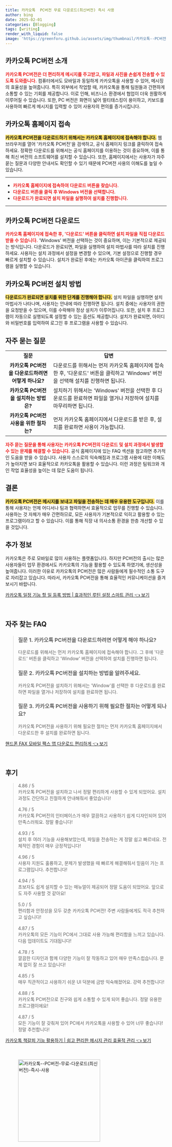 ```yaml
---
title: 카카오톡  PC버전 무료 다운로드(최신버전) 즉시 사용
author: bing
date: 2025-02-01
categories: [Blogging]
tags: [writing]
render_with_liquid: false
image: 'https://greenforu.github.io/assets/img/thumbnail/카카오톡--PC버전-무료-다운로드(최신버전)-즉시-사용.webp'
---
```



<h2 id='카카오톡_PC버전_소개'>카카오톡 PC버전 소개</h2>

<p><b><span style="color: #ee2323;">카카오톡 PC버전은 더 편리하게 메시지를 주고받고, 파일과 사진을 손쉽게 전송할 수 있도록 도와줍니다.</span></b> 컴퓨터에서도 모바일과 동일하게 카카오톡을 사용할 수 있어, 메시징의 효율성을 높여줍니다. 특히 외부에서 작업할 때, 카카오톡을 통해 팀원들과 간편하게 소통할 수 있는 기회를 제공합니다. 이로 인해, 비즈니스 환경에서 협업이 더욱 원활하게 이루어질 수 있습니다. 또한, PC 버전은 화면이 넓어 멀티태스킹이 용이하고, 키보드를 사용하여 빠르게 메시지를 입력할 수 있어 사용자의 편의를 증가시킵니다.</p>

<h2 id='카카오톡_홈페이지_접속'>카카오톡 홈페이지 접속</h2>

<p><b><span style="background-color: #ffe066;">카카오톡 PC버전을 다운로드하기 위해서는 카카오톡 홈페이지에 접속해야 합니다.</span></b> 웹 브라우저를 열어 '카카오톡 PC버전'을 검색하고, 공식 홈페이지 링크를 클릭하여 접속하세요. 정확한 다운로드를 위해서는 공식 홈페이지를 이용하는 것이 중요하며, 이를 통해 최신 버전의 소프트웨어를 설치할 수 있습니다. 또한, 홈페이지에서는 사용자가 자주 묻는 질문과 다양한 안내서도 확인할 수 있기 때문에 PC버전 사용의 이해도를 높일 수 있습니다.</p>

<hr />

<ul>
    <li><b><span style="color: #ee2323;">카카오톡 홈페이지에 접속하여 다운로드 버튼을 찾습니다.</span></b></li>
    <li><b><span style="color: #ee2323;">다운로드 버튼을 클릭 후 Windows 버전을 선택합니다.</span></b></li>
    <li><b><span style="color: #ee2323;">다운로드가 완료되면 설치 파일을 실행하여 설치를 진행합니다.</span></b></li>
</ul>

<hr />

<h2 id='카카오톡_다운로드'>카카오톡 PC버전 다운로드</h2>

<p><b><span style="color: #ee2323;">카카오톡 홈페이지에 접속한 후, '다운로드' 버튼을 클릭하면 설치 파일을 직접 다운로드 받을 수 있습니다.</span></b> 'Windows' 버전을 선택하는 것이 중요하며, 이는 기본적으로 제공되는 방식입니다. 다운로드가 완료되면, 파일을 실행하여 설치 마법사를 따라 설치를 진행하세요. 사용자는 설치 과정에서 설정을 변경할 수 있으며, 기본 설정으로 진행할 경우 빠르게 설치할 수 있습니다. 설치가 완료된 후에는 카카오톡 아이콘을 클릭하여 프로그램을 실행할 수 있습니다.</p>

<h2 id='카카오톡_설치_방법'>카카오톡 PC버전 설치 방법</h2>

<p><b><span style="background-color: #ffe066;">다운로드가 완료되면 설치를 위한 단계를 진행해야 합니다.</span></b> 설치 파일을 실행하면 설치 마법사가 나타나며, 사용자는 안내에 따라 진행하면 됩니다. 설치 중에는 사용자의 권한을 요청받을 수 있으며, 이를 수락해야 정상 설치가 이루어집니다. 또한, 설치 후 프로그램이 자동으로 실행되도록 설정할 수 있는 옵션도 제공합니다. 설치가 완료되면, 아이디와 비밀번호를 입력하여 로그인 후 프로그램을 사용할 수 있습니다.</p>

<h2 id='자주_묻는_질문'>자주 묻는 질문</h2>

<table>
    <tr>
        <td style="text-align: center; height: 17px;"><b>질문</b></td>
        <td style="text-align: center; height: 17px;"><b>답변</b></td>
    </tr>
    <tr>
        <td style="text-align: center; height: 17px;"><b>카카오톡 PC버전을 다운로드하려면 어떻게 하나요?</b></td>
        <td>다운로드를 위해서는 먼저 카카오톡 홈페이지에 접속한 후, '다운로드' 버튼을 클릭하고 'Windows' 버전을 선택해 설치를 진행하면 됩니다.</td>
    </tr>
    <tr>
        <td style="text-align: center; height: 17px;"><b>카카오톡 PC버전을 설치하는 방법은?</b></td>
        <td>설치하기 위해서는 'Windows' 버전을 선택한 후 다운로드를 완료하면 파일을 열거나 저장하여 설치를 마무리하면 됩니다.</td>
    </tr>
    <tr>
        <td style="text-align: center; height: 17px;"><b>카카오톡 PC버전 사용을 위한 절차는?</b></td>
        <td>먼저 카카오톡 홈페이지에서 다운로드를 받은 후, 설치를 완료하면 사용이 가능합니다.</td>
    </tr>
</table>

<p><b><span style="color: #ee2323;">자주 묻는 질문을 통해 사용자는 카카오톡 PC버전의 다운로드 및 설치 과정에서 발생할 수 있는 문제를 해결할 수 있습니다.</span></b> 공식 홈페이지에 있는 FAQ 섹션을 참고하면 추가적인 도움을 받을 수 있습니다. 사용자 스스로의 익숙해짐과 프로그램 사용에 대한 이해도가 높아지면 보다 효율적으로 카카오톡을 활용할 수 있습니다. 이런 과정은 팀워크와 개인 작업 효율성을 높이는 데 많은 도움이 됩니다.</p>

<h2 id='결론'>결론</h2>

<p><b><span style="background-color: #ffe066;">카카오톡 PC버전은 메시지를 보내고 파일을 전송하는 데 매우 유용한 도구입니다.</span></b> 이를 통해 사용자는 언제 어디서나 팀과 협력하면서 효율적으로 업무를 진행할 수 있습니다. 사용하는 것 자체가 매우 간편하므로, 모든 사용자가 기본적으로 익히고 활용할 수 있는 프로그램이라고 할 수 있습니다. 이를 통해 직장 내 의사소통 환경을 한층 개선할 수 있을 것입니다.</p>

<h2 id='추가_정보'>추가 정보</h2>

<p>카카오톡은 주로 모바일로 많이 사용하는 플랫폼입니다. 하지만 PC버전의 출시는 많은 사용자들이 업무 환경에서도 카카오톡의 기능을 활용할 수 있도록 하였기에, 생산성을 높여줍니다. 이러한 이유로 카카오톡의 PC버전은 많은 사람들에게 필수적인 소통 도구로 자리잡고 있습니다. 따라서, 카카오톡 PC버전을 통해 효율적인 커뮤니케이션을 즐겨보시기 바랍니다.</p>


<p><a class="click-button" title="카카오톡 일정 기능 할 일 등록 방법 | 효과적인 루틴 설정 스마트 관리" href="https://greenforu.github.io/posts/%EC%B9%B4%EC%B9%B4%EC%98%A4%ED%86%A1-%EC%9D%BC%EC%A0%95-%EA%B8%B0%EB%8A%A5-%ED%95%A0-%EC%9D%BC-%EB%93%B1%EB%A1%9D-%EB%B0%A9%EB%B2%95-%ED%9A%A8%EA%B3%BC%EC%A0%81%EC%9D%B8-%EB%A3%A8%ED%8B%B4-%EC%84%A4%EC%A0%95-%EC%8A%A4%EB%A7%88%ED%8A%B8-%EA%B4%80%EB%A6%AC/" rel="dofollow">카카오톡 일정 기능 할 일 등록 방법 | 효과적인 루틴 설정 스마트 관리 👈 보기</a></p><br>
<h2 id='자주_찾는_FAQ'>자주 찾는 FAQ</h2>
<div itemscope="" itemtype="https://schema.org/FAQPage"> 
<blockquote> 
<div itemscope="" itemprop="mainEntity" itemtype="https://schema.org/Question"> 
<h3 itemprop="name">질문 1. 카카오톡 PC버전을 다운로드하려면 어떻게 해야 하나요?</h3> 
<div itemscope="" itemprop="acceptedAnswer" itemtype="https://schema.org/Answer"> 
<span itemprop="text"> 
<p>다운로드를 위해서는 먼저 카카오톡 홈페이지에 접속해야 합니다. 그 후에 '다운로드' 버튼을 클릭하고 'Window' 버전을 선택하여 설치를 진행하면 됩니다.</p> 
</span> 
</div> 
</div> 

<div itemscope="" itemprop="mainEntity" itemtype="https://schema.org/Question"> 
<h3 itemprop="name">질문 2. 카카오톡 PC버전을 설치하는 방법을 알려주세요.</h3> 
<div itemscope="" itemprop="acceptedAnswer" itemtype="https://schema.org/Answer"> 
<span itemprop="text"> 
<p>카카오톡 PC버전을 설치하기 위해서는 'Window'를 선택한 후 다운로드를 완료하면 파일을 열거나 저장하여 설치를 완료하면 됩니다.</p> 
</span> 
</div> 
</div> 

<div itemscope="" itemprop="mainEntity" itemtype="https://schema.org/Question"> 
<h3 itemprop="name">질문 3. 카카오톡 PC버전을 사용하기 위해 필요한 절차는 어떻게 되나요?</h3> 
<div itemscope="" itemprop="acceptedAnswer" itemtype="https://schema.org/Answer"> 
<span itemprop="text"> 
<p>카카오톡 PC버전을 사용하기 위해 필요한 절차는 먼저 카카오톡 홈페이지에서 다운로드한 후 설치를 완료하면 됩니다.</p> 
</span> 
</div> 
</div> 
</blockquote> 
</div>
<p><a class="click-button" title="핸드폰 FAX 모바일 팩스 앱 다운로드 편리하게" href="https://greenforu.github.io/posts/%ED%95%B8%EB%93%9C%ED%8F%B0-FAX-%EB%AA%A8%EB%B0%94%EC%9D%BC-%ED%8C%A9%EC%8A%A4-%EC%95%B1-%EB%8B%A4%EC%9A%B4%EB%A1%9C%EB%93%9C-%ED%8E%B8%EB%A6%AC%ED%95%98%EA%B2%8C/" rel="dofollow">핸드폰 FAX 모바일 팩스 앱 다운로드 편리하게 👈 보기</a></p><br>
<h2 id='후기'>후기</h2>
<div itemscope itemtype="https://schema.org/Product">
  <blockquote>
  <div itemprop="review" itemscope itemtype="https://schema.org/Review">
      <div itemprop="reviewRating" itemscope itemtype="https://schema.org/Rating"> <span itemprop="ratingValue">4.86</span> / <span itemprop="bestRating">5</span> </div>
      <span itemprop="reviewBody">카카오톡 PC버전을 설치하고 나서 정말 편리하게 사용할 수 있게 되었어요. 설치 과정도 간단하고 친절하게 안내해줘서 좋았습니다!</span>
  </div>
  <br>
  <div itemprop="review" itemscope itemtype="https://schema.org/Review">
      <div itemprop="reviewRating" itemscope itemtype="https://schema.org/Rating"> <span itemprop="ratingValue">4.76</span> / <span itemprop="bestRating">5</span> </div>
      <span itemprop="reviewBody">카카오톡 PC버전의 인터페이스가 매우 깔끔하고 사용하기 쉽게 디자인되어 있어 만족스러워요. 정말 좋습니다!</span>
  </div>
  <br>
  <div itemprop="review" itemscope itemtype="https://schema.org/Review">
      <div itemprop="reviewRating" itemscope itemtype="https://schema.org/Rating"> <span itemprop="ratingValue">4.93</span> / <span itemprop="bestRating">5</span> </div>
      <span itemprop="reviewBody">설치 후 여러 기능을 사용해보았는데, 파일을 전송하는 게 정말 쉽고 빠르네요. 전체적인 경험이 매우 긍정적입니다!</span>
  </div>
  <br>
  <div itemprop="review" itemscope itemtype="https://schema.org/Review">
      <div itemprop="reviewRating" itemscope itemtype="https://schema.org/Rating"> <span itemprop="ratingValue">4.96</span> / <span itemprop="bestRating">5</span> </div>
      <span itemprop="reviewBody">사용자 지원도 훌륭하고, 문제가 발생했을 때 빠르게 해결해줘서 믿음이 가는 프로그램입니다. 추천합니다!</span>
  </div>
  <br>
  <div itemprop="review" itemscope itemtype="https://schema.org/Review">
      <div itemprop="reviewRating" itemscope itemtype="https://schema.org/Rating"> <span itemprop="ratingValue">4.94</span> / <span itemprop="bestRating">5</span> </div>
      <span itemprop="reviewBody">초보자도 쉽게 설치할 수 있는 매뉴얼이 제공되어 정말 도움이 되었어요. 앞으로도 자주 사용할 것 같아요!</span>
  </div>
  <br>
  <div itemprop="review" itemscope itemtype="https://schema.org/Review">
      <div itemprop="reviewRating" itemscope itemtype="https://schema.org/Rating"> <span itemprop="ratingValue">5.0</span> / <span itemprop="bestRating">5</span> </div>
      <span itemprop="reviewBody">편리함과 안정성을 모두 갖춘 카카오톡 PC버전! 주변 사람들에게도 적극 추천하고 싶습니다!</span>
  </div>
  <br>
  <div itemprop="review" itemscope itemtype="https://schema.org/Review">
      <div itemprop="reviewRating" itemscope itemtype="https://schema.org/Rating"> <span itemprop="ratingValue">4.87</span> / <span itemprop="bestRating">5</span> </div>
      <span itemprop="reviewBody">카카오톡의 모든 기능이 PC에서 그대로 사용 가능해 편리함을 느끼고 있습니다. 다음 업데이트도 기대됩니다!</span>
  </div>
  <br>
  <div itemprop="review" itemscope itemtype="https://schema.org/Review">
      <div itemprop="reviewRating" itemscope itemtype="https://schema.org/Rating"> <span itemprop="ratingValue">4.78</span> / <span itemprop="bestRating">5</span> </div>
      <span itemprop="reviewBody">깔끔한 디자인과 함께 다양한 기능이 잘 작동하고 있어 매우 만족스럽습니다. 문제 없이 잘 쓰고 있습니다!</span>
  </div>
  <br>
  <div itemprop="review" itemscope itemtype="https://schema.org/Review">
      <div itemprop="reviewRating" itemscope itemtype="https://schema.org/Rating"> <span itemprop="ratingValue">4.85</span> / <span itemprop="bestRating">5</span> </div>
      <span itemprop="reviewBody">매우 직관적이고 사용하기 쉬운 UI 덕분에 금방 익숙해졌어요. 강력 추천합니다!</span>
  </div>
  <br>
  <div itemprop="review" itemscope itemtype="https://schema.org/Review">
      <div itemprop="reviewRating" itemscope itemtype="https://schema.org/Rating"> <span itemprop="ratingValue">4.88</span> / <span itemprop="bestRating">5</span> </div>
      <span itemprop="reviewBody">카카오톡 PC버전으로 친구와 쉽게 소통할 수 있게 되어 좋습니다. 정말 유용한 프로그램이에요!</span>
  </div>
  <br>
  <div itemprop="review" itemscope itemtype="https://schema.org/Review">
      <div itemprop="reviewRating" itemscope itemtype="https://schema.org/Rating"> <span itemprop="ratingValue">4.87</span> / <span itemprop="bestRating">5</span> </div>
      <span itemprop="reviewBody">모든 기능이 잘 갖춰져 있어 PC에서 카카오톡을 사용할 수 있어 너무 좋습니다! 정말 추천합니다!</span>
  </div>
  </blockquote>
</div>
<p><a class="click-button" title="카카오톡 책갈피 기능 활용하기 | 쉽고 편리한 메시지 관리 효율적 관리" href="https://greenforu.github.io/posts/%EC%B9%B4%EC%B9%B4%EC%98%A4%ED%86%A1-%EC%B1%85%EA%B0%88%ED%94%BC-%EA%B8%B0%EB%8A%A5-%ED%99%9C%EC%9A%A9%ED%95%98%EA%B8%B0-%EC%89%BD%EA%B3%A0-%ED%8E%B8%EB%A6%AC%ED%95%9C-%EB%A9%94%EC%8B%9C%EC%A7%80-%EA%B4%80%EB%A6%AC-%ED%9A%A8%EC%9C%A8%EC%A0%81-%EA%B4%80%EB%A6%AC/" rel="dofollow">카카오톡 책갈피 기능 활용하기 | 쉽고 편리한 메시지 관리 효율적 관리 👈 보기</a></p><br>
<figure class="image"><img src="https://greenforu.github.io/assets/img/thumbnail/카카오톡--PC버전-무료-다운로드(최신버전)-즉시-사용.webp" alt="카카오톡--PC버전-무료-다운로드(최신버전)-즉시-사용" width="256" height="256"></figure>